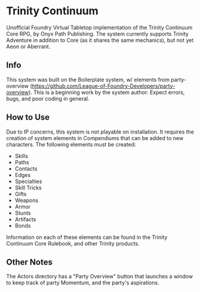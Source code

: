 # Trinity Continuum

Unofficial Foundry Virtual Tabletop implementation of the Trinity Continuum Core RPG, by Onyx Path Publishing. The system currently supports Trinity Adventure in addition to Core (as it shares the same mechanics), but not yet Aeon or Aberrant.

## Info

This system was built on the Boilerplate system, w/ elements from party-overview (https://github.com/League-of-Foundry-Developers/party-overview). This is a beginning work by the system author: Expect errors, bugs, and poor coding in general.

## How to Use

Due to IP concerns, this system is not playable on installation. It requires the creation of system elements in Compendiums that can be added to new characters. The following elements must be created:
* Skills
* Paths
* Contacts
* Edges
* Specialties
* Skill Tricks
* Gifts
* Weapons
* Armor
* Stunts
* Artifacts
* Bonds

Information on each of these elements can be found in the Trinity Continuum Core Rulebook, and other Trinity products.

## Other Notes

The Actors directory has a "Party Overview" button that launches a window to keep track of party Momentum, and the party's aspirations.
